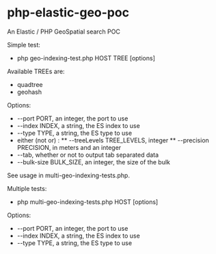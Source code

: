 # php-elastic-geo-poc
An Elastic / PHP GeoSpatial search POC

Simple test:
* php geo-indexing-test.php HOST TREE [options]
    
Available TREEs are:
* quadtree
* geohash

Options:
* --port PORT, an integer, the port to use
* --index INDEX, a string, the ES index to use
* --type TYPE, a string, the ES type to use
* either (not or) :
** --treeLevels TREE_LEVELS, integer
** --precision PRECISION, in meters and an integer
* --tab, whether or not to output tab separated data
* --bulk-size BULK_SIZE, an integer, the size of the bulk

See usage in multi-geo-indexing-tests.php.

Multiple tests:
* php multi-geo-indexing-tests.php HOST [options]

Options:
* --port PORT, an integer, the port to use
* --index INDEX, a string, the ES index to use
* --type TYPE, a string, the ES type to use